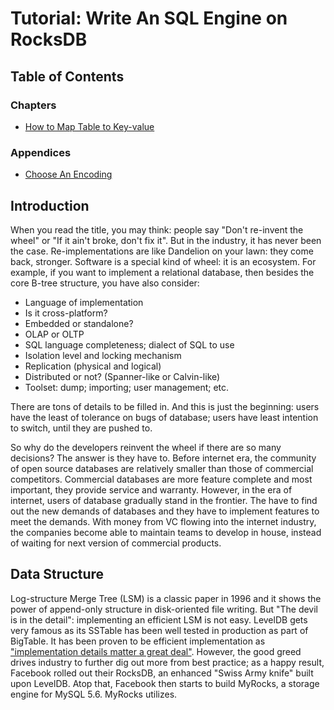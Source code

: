 # Tutorial: Write An SQL Engine on RocksDB

## Table of Contents

### Chapters

- [How to Map Table to Key-value](./how-to-map-table.md)

### Appendices

- [Choose An Encoding](./choose-an-encoding.md)

## Introduction

When you read the title, you may think:
people say "Don't re-invent the wheel" or "If it ain't broke, don't fix it".
But in the industry, it has never been the case. Re-implementations are like
Dandelion on your lawn: they come back, stronger.
Software is a special kind of wheel: it is an ecosystem.
For example, if you want to implement a relational database, then besides the
core B-tree structure, you have also consider:

* Language of implementation
* Is it cross-platform?
* Embedded or standalone?
* OLAP or OLTP
* SQL language completeness; dialect of SQL to use
* Isolation level and locking mechanism
* Replication (physical and logical)
* Distributed or not? (Spanner-like or Calvin-like)
* Toolset: dump; importing; user management; etc.

There are tons of details to be filled in. And this is just the beginning:
users have the least of tolerance on bugs of database;
users have least intention to switch, until they are pushed to.

So why do the developers reinvent the wheel if there are so many decisions?
The answer is they have to. Before internet era, the community of
open source databases are relatively smaller than those of commercial competitors.
Commercial databases are more feature complete and most important,
they provide service and warranty. However, in the era of internet,
users of database gradually stand in the frontier.
The have to find out the new demands of databases and they have to 
implement features to meet the demands. With money from VC flowing into
the internet industry, the companies become able to maintain teams to
develop in house, instead of waiting for next version of commercial products.

## Data Structure

Log-structure Merge Tree (LSM) is a classic paper in 1996 and it shows 
the power of append-only structure in disk-oriented file writing.
But "The devil is in the detail": implementing an efficient LSM is not easy.
LevelDB gets very famous as its SSTable has been well tested in production as part of BigTable.
It has been proven to be efficient implementation as 
["implementation details matter a great deal"](https://www.igvita.com/2012/02/06/sstable-and-log-structured-storage-leveldb/).
However, the good greed drives industry to further dig out more from best practice;
as a happy result, Facebook rolled out their RocksDB, 
an enhanced "Swiss Army knife" built upon LevelDB. Atop that, 
Facebook then starts to build MyRocks, a storage engine for MySQL 5.6.
MyRocks utilizes.


